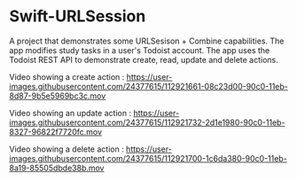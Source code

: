 # Swift-URLSession

A project that demonstrates some URLSesison + Combine capabilities.  The app modifies study tasks in a user's Todoist account.  The app uses the Todoist REST API to demonstrate create, read, update and delete actions.

Video showing a create action : 
https://user-images.githubusercontent.com/24377615/112921661-08c23d00-90c0-11eb-8d87-9b5e5969bc3c.mov

Video showing an update action : 
https://user-images.githubusercontent.com/24377615/112921732-2d1e1980-90c0-11eb-8327-96822f7720fc.mov

Video showing a delete action : 
https://user-images.githubusercontent.com/24377615/112921700-1c6da380-90c0-11eb-8a19-85505dbde38b.mov











